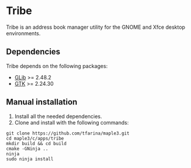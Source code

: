 # Tribe

Tribe is an address book manager utility for the GNOME and Xfce desktop environments.

## Dependencies

Tribe depends on the following packages:

* [GLib](https://gitlab.gnome.org/GNOME/glib/) >= 2.48.2
* [GTK](https://www.gtk.org) >= 2.24.30

## Manual installation

1. Install all the needed dependencies.
2. Clone and install with the following commands:

```
git clone https://github.com/tfarina/maple3.git
cd maple3/c/apps/tribe
mkdir build && cd build
cmake -GNinja ..
ninja
sudo ninja install
```
